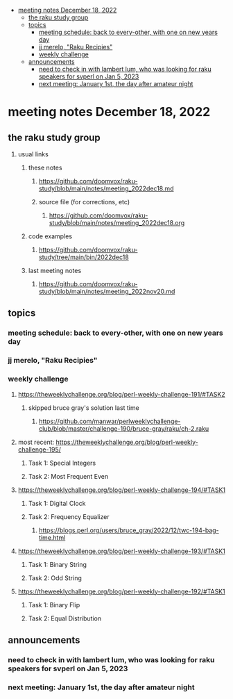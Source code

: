 - [meeting notes December 18, 2022](#org72a79eb)
  - [the raku study group](#orge0184ff)
  - [topics](#org0059133)
    - [meeting schedule: back to every-other, with one on new years day](#org3b4d8eb)
    - [jj merelo, "Raku Recipies"](#orgcabda97)
    - [weekly challenge](#orgad0ae3f)
  - [announcements](#orga982ead)
    - [need to check in with lambert lum, who was looking for raku speakers for svperl on Jan 5, 2023](#org1c93a81)
    - [next meeting: January 1st, the day after amateur night](#orgac2f5c0)


<a id="org72a79eb"></a>

# meeting notes December 18, 2022


<a id="orge0184ff"></a>

## the raku study group

1.  usual links

    1.  these notes
    
        1.  <https://github.com/doomvox/raku-study/blob/main/notes/meeting_2022dec18.md>
        
        2.  source file (for corrections, etc)
        
            1.  <https://github.com/doomvox/raku-study/blob/main/notes/meeting_2022dec18.org>
    
    2.  code examples
    
        1.  <https://github.com/doomvox/raku-study/tree/main/bin/2022dec18>
    
    3.  last meeting notes
    
        1.  <https://github.com/doomvox/raku-study/blob/main/notes/meeting_2022nov20.md>


<a id="org0059133"></a>

## topics


<a id="org3b4d8eb"></a>

### meeting schedule: back to every-other, with one on new years day


<a id="orgcabda97"></a>

### jj merelo, "Raku Recipies"


<a id="orgad0ae3f"></a>

### weekly challenge

1.  <https://theweeklychallenge.org/blog/perl-weekly-challenge-191/#TASK2>

    1.  skipped bruce gray's solution last time
    
        1.  <https://github.com/manwar/perlweeklychallenge-club/blob/master/challenge-190/bruce-gray/raku/ch-2.raku>

2.  most recent: <https://theweeklychallenge.org/blog/perl-weekly-challenge-195/>

    1.  Task 1: Special Integers
    
    2.  Task 2: Most Frequent Even

3.  <https://theweeklychallenge.org/blog/perl-weekly-challenge-194/#TASK1>

    1.  Task 1: Digital Clock
    
    2.  Task 2: Frequency Equalizer
    
        1.  <https://blogs.perl.org/users/bruce_gray/2022/12/twc-194-bag-time.html>

4.  <https://theweeklychallenge.org/blog/perl-weekly-challenge-193/#TASK1>

    1.  Task 1: Binary String
    
    2.  Task 2: Odd String

5.  <https://theweeklychallenge.org/blog/perl-weekly-challenge-192/#TASK1>

    1.  Task 1: Binary Flip
    
    2.  Task 2: Equal Distribution


<a id="orga982ead"></a>

## announcements


<a id="org1c93a81"></a>

### need to check in with lambert lum, who was looking for raku speakers for svperl on Jan 5, 2023


<a id="orgac2f5c0"></a>

### next meeting: January 1st, the day after amateur night
